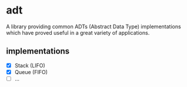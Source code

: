 # adt

A library providing common ADTs (Abstract Data Type) implementations which have proved useful in a
great variety of applications.

## implementations

- [x] Stack (LIFO)
- [x] Queue (FIFO)
- [ ] ...
